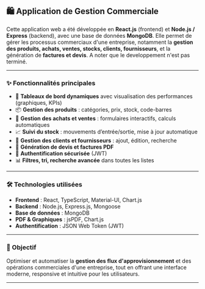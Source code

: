 
## 🛍️ Application de Gestion Commerciale

Cette application web a été développée en **React.js** (frontend) et **Node.js / Express** (backend), avec une base de données **MongoDB**. Elle permet de gérer les processus commerciaux d'une entreprise, notamment la **gestion des produits, achats, ventes, stocks, clients, fournisseurs**, et la génération de **factures et devis**. A noter que le developpement n'est pas terminé.

---

### ✨ Fonctionnalités principales

* 🔎 **Tableaux de bord dynamiques** avec visualisation des performances (graphiques, KPIs)
* 📦 **Gestion des produits** : catégories, prix, stock, code-barres
* 🧾 **Gestion des achats et ventes** : formulaires interactifs, calculs automatiques
* 📈 **Suivi du stock** : mouvements d’entrée/sortie, mise à jour automatique
* 👥 **Gestion des clients et fournisseurs** : ajout, édition, recherche
* 🧮 **Génération de devis et factures PDF**
* 🔐 **Authentification sécurisée** (JWT)
* 📊 **Filtres, tri, recherche avancée** dans toutes les listes

---

### 🛠️ Technologies utilisées

* **Frontend** : React, TypeScript, Material-UI, Chart.js
* **Backend** : Node.js, Express.js, Mongoose
* **Base de données** : MongoDB
* **PDF & Graphiques** : jsPDF, Chart.js
* **Authentification** : JSON Web Token (JWT)

---

### 🚀 Objectif

Optimiser et automatiser la **gestion des flux d'approvisionnement** et des opérations commerciales d'une entreprise, tout en offrant une interface moderne, responsive et intuitive pour les utilisateurs.

---
